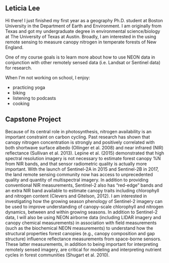 ## Leticia Lee

Hi there! I just finished my first year as a geography Ph.D. student at Boston University in the Department of Earth and Environment. I am originally from Texas and got my undergraduate degree in environmental science/biology at The University of Texas at Austin. Broadly, I am interested in the using remote sensing to measure canopy nitrogen in temperate forests of New England. 

One of my course goals is to learn more about how to use NEON data in conjunction with other remotely sensed data (i.e. Landsat or Sentinel data) for research.

When I'm not working on school, I enjoy:
* practicing yoga
* biking
* listening to podcasts
* cooking

## Capstone Project

Because of its central role in photosynthesis, nitrogen availability is an important constraint on carbon cycling. Past research has shown that canopy nitrogen concentration is strongly and positively correlated with both shortwave surface albedo (Ollinger et al. 2008) and near infrared (NIR) reflectance (Sullivan et al. 2013). Lepine et al. (2015) demonstrated that high spectral resolution imagery is not necessary to estimate forest canopy %N from NIR bands, and that sensor radiometric quality is actually more important. With the launch of Sentinel-2A in 2015 and Sentinel-2B in 2017, the land remote sensing community now has access to unprecedented quality and quantity of multispectral imagery. In addition to providing conventional NIR measurements, Sentinel-2 also has “red-edge” bands and an extra NIR band available to estimate canopy traits including chlorophyll and nitrogen content (Clevers and Gitelson, 2012). 
I am interested in investigating how the growing season phenology of Sentinel-2 imagery can be used to improve understanding of canopy-scale chlorophyll and nitrogen dynamics, between and within growing seasons. In addition to Sentinel-2 data, I will also be using NEON airborne data (including LIDAR imagery and canopy chemical measurements) in association with field measurements (such as the biochemical NEON measurements) to understand how the structural properties forest canopies (e.g., canopy composition and gap structure) influence reflectance measurements from space-borne sensors. These latter measurements, in addition to being important for interpreting remotely sensed imagery, are critical for modeling and interpreting nutrient cycles in forest communities (Shugart et al. 2010). 


